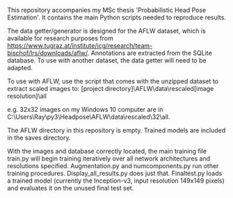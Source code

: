 This repository accompanies my MSc thesis 'Probabilistic Head Pose Estimation'. It contains the main Python scripts needed to reproduce results.

The data getter/generator is designed for the AFLW dataset, which is available for research purposes from https://www.tugraz.at/institute/icg/research/team-bischof/lrs/downloads/aflw/.
Annotations are extracted from the SQLite database. To use with another dataset, the data getter will need to be adapted.

To use with AFLW, use the script that comes with the unzipped dataset to extract scaled images to:
[project directory]\AFLW\data\rescaled\[image resolution]\all

e.g. 32x32 images on my Windows 10 computer are in C:\Users\Ray\py3\Headpose\AFLW\data\rescaled\32\all.

The AFLW directory in this repository is empty. Trained models are included in the saves directory.

With the images and database correctly located, the main training file train.py will begin training iteratively over all network architectures and resolutions specified.
Augmentation.py and numcomponents.py run other training procedures.
Display_all_results.py does just that.
Finaltest.py loads a trained model (currently the Inception-v3, input resolution 149x149 pixels) and evaluates it on the unused final test set.
